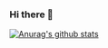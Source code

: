 ### Hi there 👋
[![Anurag's github stats](https://github-readme-stats.vercel.app/api?username=fengdongdongwsn)](https://github.com/anuraghazra/github-readme-stats)

<!--
**fengdongdongwsn/fengdongdongwsn** is a ✨ _special_ ✨ repository because its `README.md` (this file) appears on your GitHub profile.

Here are some ideas to get you started:

- 🔭 I’m currently working on ...
- 🌱 I’m currently learning ...
- 👯 I’m looking to collaborate on ...
- 🤔 I’m looking for help with ...
- 💬 Ask me about ...
- 📫 How to reach me: ...
- 😄 Pronouns: ...
- ⚡ Fun fact: ...
-->
